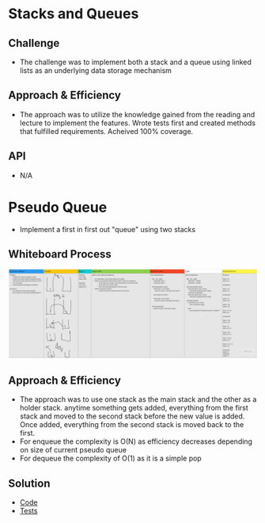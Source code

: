 # Stacks and Queues

## Challenge
* The challenge was to implement both a stack and a queue using linked lists as an underlying data storage mechanism

## Approach & Efficiency
* The approach was to utilize the knowledge gained from the reading and lecture to implement the features. Wrote tests first and created methods that fulfilled requirements. Acheived 100% coverage.

## API
* N/A

# Pseudo Queue
* Implement a first in first out "queue" using two stacks

## Whiteboard Process
![Challenge 11 Whiteboard](https://github.com/minxie97/data-structures-and-algorithms/blob/stack-queue-pseudo/python/code_challenges/stack_and_queue/stack-queue-pseudo.jpg)

## Approach & Efficiency
* The approach was to use one stack as the main stack and the other as a holder stack. anytime something gets added, everything from the first stack and moved to the second stack before the new value is added. Once added, everything from the second stack is moved back to the first. 
* For enqueue the complexity is O(N) as efficiency decreases depending on size of current pseudo queue
* For dequeue the complexity of O(1) as it is a simple pop

## Solution
* [Code](https://github.com/minxie97/data-structures-and-algorithms/blob/stack-queue-pseudo/python/code_challenges/stack_and_queue/pseudoqueue.py)
* [Tests](https://github.com/minxie97/data-structures-and-algorithms/blob/stack-queue-pseudo/python/code_challenges/stack_and_queue/test_stack_and_queue.py)


